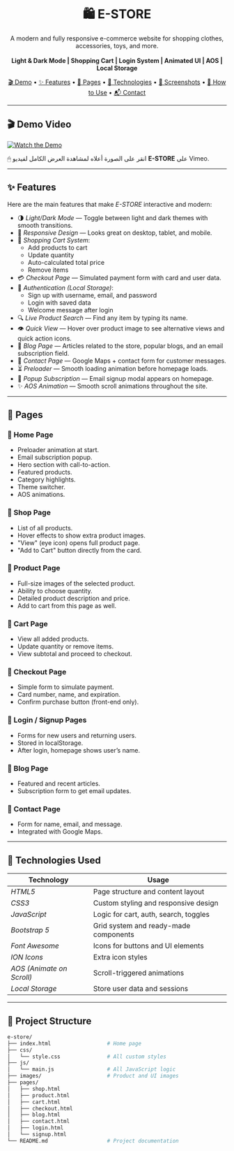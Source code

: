 <h1 align="center">🛍 E-STORE</h1>
<p align="center">
  A modern and fully responsive e-commerce website for shopping clothes, accessories, toys, and more.
  <br><br>
  <strong>Light & Dark Mode | Shopping Cart | Login System | Animated UI | AOS | Local Storage</strong>
</p>

<p align="center">
  <a href="#demo">🎬 Demo</a> • 
  <a href="#features">✨ Features</a> • 
  <a href="#pages">📄 Pages</a> • 
  <a href="#technologies-used">🧰 Technologies</a> • 
  <a href="#screenshots">📸 Screenshots</a> • 
  <a href="#how-to-use">🚀 How to Use</a> • 
  <a href="#contact">📬 Contact</a>
</p>

---

## 🎬 Demo Video

[![Watch the Demo](https://drive.google.com/uc?export=view&id=1Hl6EBpgcPAEYs7eM2MhLduY2tZvNCGhH)](https://vimeo.com/1089603956/4fa36b28a7)

🖱 انقر على الصورة أعلاه لمشاهدة العرض الكامل لفيديو **E-STORE** على Vimeo.




---

## ✨ Features

Here are the main features that make *E-STORE* interactive and modern:

- 🌗 *Light/Dark Mode* — Toggle between light and dark themes with smooth transitions.
- 📱 *Responsive Design* — Looks great on desktop, tablet, and mobile.
- 🛒 *Shopping Cart System*:
  - Add products to cart
  - Update quantity
  - Auto-calculated total price
  - Remove items
- 💳 *Checkout Page* — Simulated payment form with card and user data.
- 👤 *Authentication (Local Storage)*:
  - Sign up with username, email, and password
  - Login with saved data
  - Welcome message after login
- 🔍 *Live Product Search* — Find any item by typing its name.
- 👁 *Quick View* — Hover over product image to see alternative views and quick action icons.
- 📰 *Blog Page* — Articles related to the store, popular blogs, and an email subscription field.
- 📧 *Contact Page* — Google Maps + contact form for customer messages.
- ⏳ *Preloader* — Smooth loading animation before homepage loads.
- 📩 *Popup Subscription* — Email signup modal appears on homepage.
- ✨ *AOS Animation* — Smooth scroll animations throughout the site.

---

## 📄 Pages

### 🔹 Home Page
- Preloader animation at start.
- Email subscription popup.
- Hero section with call-to-action.
- Featured products.
- Category highlights.
- Theme switcher.
- AOS animations.

### 🔹 Shop Page
- List of all products.
- Hover effects to show extra product images.
- "View" (eye icon) opens full product page.
- "Add to Cart" button directly from the card.

### 🔹 Product Page
- Full-size images of the selected product.
- Ability to choose quantity.
- Detailed product description and price.
- Add to cart from this page as well.

### 🔹 Cart Page
- View all added products.
- Update quantity or remove items.
- View subtotal and proceed to checkout.

### 🔹 Checkout Page
- Simple form to simulate payment.
- Card number, name, and expiration.
- Confirm purchase button (front-end only).

### 🔹 Login / Signup Pages
- Forms for new users and returning users.
- Stored in localStorage.
- After login, homepage shows user’s name.

### 🔹 Blog Page
- Featured and recent articles.
- Subscription form to get email updates.

### 🔹 Contact Page
- Form for name, email, and message.
- Integrated with Google Maps.

---

## 🧰 Technologies Used

| Technology     | Usage                                   |
|----------------|------------------------------------------|
| *HTML5*      | Page structure and content layout        |
| *CSS3*       | Custom styling and responsive design     |
| *JavaScript* | Logic for cart, auth, search, toggles    |
| *Bootstrap 5*| Grid system and ready-made components    |
| *Font Awesome* | Icons for buttons and UI elements      |
| *ION Icons*  | Extra icon styles                       |
| *AOS (Animate on Scroll)* | Scroll-triggered animations |
| *Local Storage* | Store user data and sessions         |

---

## 📁 Project Structure

```bash
e-store/
├── index.html                  # Home page
├── css/
│   └── style.css               # All custom styles
├── js/
│   └── main.js                 # All JavaScript logic
├── images/                     # Product and UI images
├── pages/
│   ├── shop.html
│   ├── product.html
│   ├── cart.html
│   ├── checkout.html
│   ├── blog.html
│   ├── contact.html
│   ├── login.html
│   └── signup.html
└── README.md                   # Project documentation
